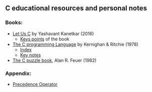 
## C educational resources and personal notes

### Books:
- [Let Us C](./let_us_c) by Yashavant Kanetkar (2016)
    - [Keys points](./let_us_c/quotes.md) of the book
- [The C programming Language](./the_c_programming_language) by Kernighan & Ritchie (1978)
    - [Index](./the_c_programming_language/index.md)    
    - [Key notes](./the_c_programming_language/quotes.md)
- [The C puzzle book](./c_puzzle_book_1982), Alan R. Feuer (1982)


### Appendix:

- [Precedence Operator](./overall_notes/precedence_operator.md)
